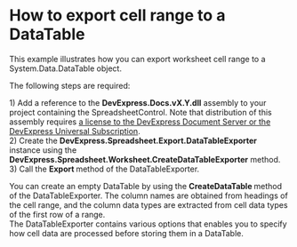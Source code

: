 # How to export cell range to a DataTable


<p>This example illustrates how you can export worksheet cell range to a System.Data.DataTable object.</p>
<p>The following steps are required:</p>
<p>1) Add a reference to the <strong>DevExpress.Docs.vX.Y.dll</strong> assembly to your project containing the SpreadsheetControl. Note that distribution of this assembly requires <a href="https://www.devexpress.com/Products/NET/Document-Server/pricing.xml">a license to the DevExpress Document Server or the DevExpress Universal Subscription</a>.<br /> 2) Create the <strong>DevExpress.Spreadsheet.Export.DataTableExporter</strong> instance using the <strong>DevExpress.Spreadsheet.Worksheet.CreateDataTableExporter</strong> method.<br /> 3) Call the <strong>Export </strong>method of the DataTableExporter.</p>
<p>You can create an empty DataTable by using the <strong>CreateDataTable </strong>method of the DataTableExporter. The column names are obtained from headings of the cell range, and the column data types are extracted from cell data types of the first row of a range.<br /> The DataTableExporter contains various options that enables you to specify how cell data are processed before storing them in a DataTable.</p>

<br/>


